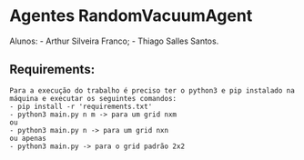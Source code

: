 # Agentes RandomVacuumAgent
Alunos: - Arthur Silveira Franco;
        - Thiago Salles Santos.
## Requirements:
    Para a execução do trabalho é preciso ter o python3 e pip instalado na máquina e executar os seguintes comandos:
    - pip install -r 'requirements.txt'
    - python3 main.py n m -> para um grid nxm
    ou 
    - python3 main.py n -> para um grid nxn
    ou apenas
    - python3 main.py -> para o grid padrão 2x2
